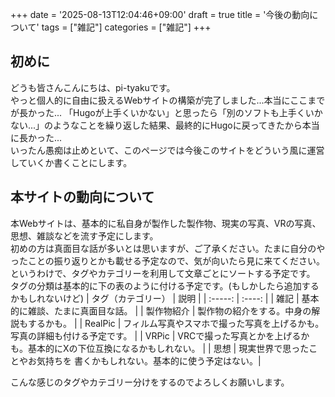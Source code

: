 +++
date = '2025-08-13T12:04:46+09:00'
draft = true
title = '今後の動向について'
tags = ["雑記"]
categories = ["雑記"]
+++
## 初めに
 どうも皆さんこんにちは、pi-tyakuです。<br>
 やっと個人的に自由に扱えるWebサイトの構築が完了しました...本当にここまでが長かった...
「Hugoが上手くいかない」と思ったら「別のソフトも上手くいかない...」のようなことを繰り返した結果、最終的にHugoに戻ってきたから本当に長かった...<br>
いったん愚痴は止めといて、このページでは今後このサイトをどういう風に運営していくか書くことにします。

## 本サイトの動向について
 本Webサイトは、基本的に私自身が製作した製作物、現実の写真、VRの写真、思想、雑談などを流す予定にします。<br>
初めの方は真面目な話が多いとは思いますが、ご了承ください。たまに自分のやったことの振り返りとかも載せる予定なので、気が向いたら見に来てください。<br>
というわけで、タグやカテゴリーを利用して文章ごとにソートする予定です。
タグの分類は基本的に下の表のように付ける予定です。(もしかしたら追加するかもしれないけど)
| タグ（カテゴリー） | 説明 | 
| :-----: | :----: |
| 雑記 | 基本的に雑談、たまに真面目な話。 |
| 製作物紹介 | 製作物の紹介をする。中身の解説もするかも。 |
| RealPic | フィルム写真やスマホで撮った写真を上げるかも。写真の詳細も付ける予定です。 |
| VRPic | VRCで撮った写真とかを上げるかも。基本的にXの下位互換になるかもしれない。 |
| 思想 | 現実世界で思ったことやお気持ちを 書くかもしれない。基本的に使う予定はない。|

こんな感じのタグやカテゴリー分けをするのでよろしくお願いします。